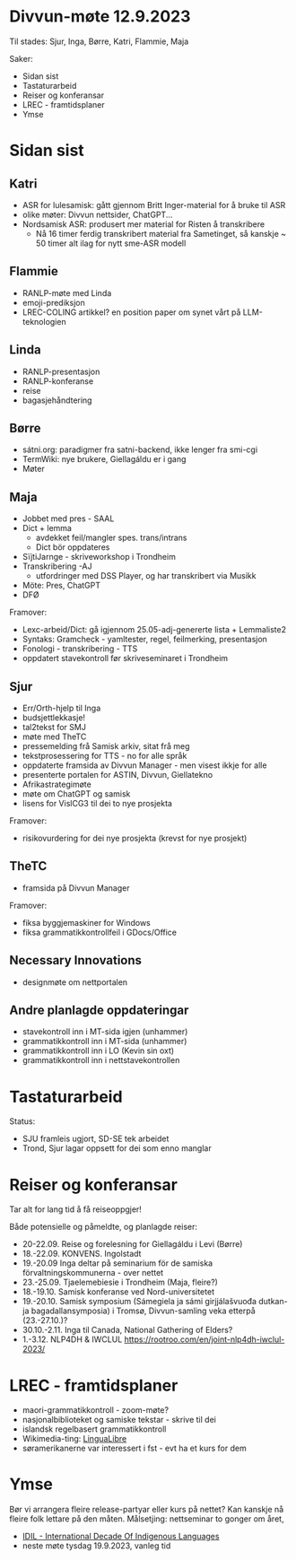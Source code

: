 # Divvun-møte 12.9.2023

Til stades: Sjur, Inga, Børre, Katri, Flammie, Maja

Saker:

* Sidan sist
* Tastaturarbeid
* Reiser og konferansar
* LREC - framtidsplaner
* Ymse

# Sidan sist

## Katri

- ASR for lulesamisk: gått gjennom Britt Inger-material for å bruke til ASR
- olike møter: Divvun nettsider, ChatGPT...
- Nordsamisk ASR: produsert mer material for Risten å transkribere
    - Nå 16 timer ferdig transkribert material fra Sametinget, så kanskje ~ 50 timer alt ilag for nytt sme-ASR modell

## Flammie

* RANLP-møte med Linda
* emoji-prediksjon
* LREC-COLING artikkel? en position paper om synet vårt på LLM-teknologien

## Linda

* RANLP-presentasjon
* RANLP-konferanse
* reise
* bagasjehåndtering

## Børre

- sátni.org: paradigmer fra satni-backend, ikke lenger fra smi-cgi
- TermWiki: nye brukere, Giellagáldu er i gang
- Møter

## Maja

- Jobbet med pres - SAAL
- Dict + lemma
    - avdekket feil/mangler spes. trans/intrans
    - Dict bör oppdateres
- SïjtiJarnge - skriveworkshop i Trondheim
- Transkribering -AJ
    - utfordringer med DSS Player, og har transkribert via Musikk
- Möte: Pres, ChatGPT
- DFØ

Framover:

- Lexc-arbeid/Dict: gå igjennom 25.05-adj-genererte lista + Lemmaliste2
- Syntaks: Gramcheck - yamltester, regel, feilmerking, presentasjon
- Fonologi - transkribering - TTS
- oppdatert stavekontroll før skriveseminaret i Trondheim

## Sjur

- Err/Orth-hjelp til Inga
- budsjettlekkasje!
- tal2tekst for SMJ
- møte med TheTC
- pressemelding frå Samisk arkiv, sitat frå meg
- tekstprosessering for TTS - no for alle språk
- oppdaterte framsida av Divvun Manager - men visest ikkje for alle
- presenterte portalen for ASTIN, Divvun, Giellatekno
- Afrikastrategimøte
- møte om ChatGPT og samisk
- lisens for VislCG3 til dei to nye prosjekta

Framover:
- risikovurdering for dei nye prosjekta (krevst for nye prosjekt)

## TheTC

- framsida på Divvun Manager

Framover:
- fiksa byggjemaskiner for Windows
- fiksa grammatikkontrollfeil i GDocs/Office

## Necessary Innovations

- designmøte om nettportalen

## Andre planlagde oppdateringar

* stavekontroll inn i MT-sida igjen (unhammer)
* grammatikkontroll inn i MT-sida (unhammer)
* grammatikkontroll inn i LO (Kevin sin oxt)
* grammatikkontroll inn i nettstavekontrollen

# Tastaturarbeid

Status:
- SJU framleis ugjort, SD-SE tek arbeidet
- Trond, Sjur lagar oppsett for dei som enno manglar

# Reiser og konferansar

Tar alt for lang tid å få reiseoppgjer!

Både potensielle og påmeldte, og planlagde reiser:

* 20-22.09. Reise og forelesning for Giellagáldu i Levi (Børre)
* 18.-22.09. KONVENS. Ingolstadt
* 19.-20.09 Inga deltar på seminarium för de samiska förvaltningskommunerna - over nettet
* 23.-25.09. Tjaelemebiesie i Trondheim (Maja, fleire?)
* 18.-19.10. Samisk konferanse ved Nord-universitetet
* 19.-20.10. Samisk symposium (Sámegiela ja sámi girjjálašvuođa dutkan- ja bagadallansymposia) i Tromsø, Divvun-samling veka etterpå (23.-27.10.)?
* 30.10.-2.11. Inga til Canada, National Gathering of Elders?
* 1.-3.12. NLP4DH & IWCLUL <https://rootroo.com/en/joint-nlp4dh-iwclul-2023/>

# LREC - framtidsplaner

* maori-grammatikkontroll - zoom-møte?
* nasjonalbiblioteket og samiske tekstar - skrive til dei
* islandsk regelbasert grammatikkontroll
* Wikimedia-ting: [LinguaLibre](https://lingualibre.org/wiki/LinguaLibre:Main_Page)
* søramerikanerne var interessert i fst - evt ha et kurs for dem

# Ymse

Bør vi arrangera fleire release-partyar eller kurs på nettet? Kan kanskje nå fleire folk lettare på den måten. Målsetjing: nettseminar to gonger om året, 

* [IDIL - International Decade Of Indigenous Languages](https://fpcc.ca/stories/the-decade-of-indigenous-languages/)
* neste møte tysdag 19.9.2023, vanleg tid
